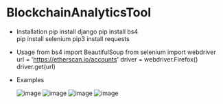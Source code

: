 # BlockchainAnalyticsTool

- Installation
  pip install django
  pip install bs4  
  pip install selenium
  pip3 install requests

- Usage
  from bs4 import BeautifulSoup from selenium import webdriver  
  url = 'https://etherscan.io/accounts' driver = webdriver.Firefox() driver.get(url)
  
- Examples
  
  ![image](https://user-images.githubusercontent.com/68743608/153991432-02045828-6bbe-4a3b-b13a-865fbda77da8.png)
![image](https://user-images.githubusercontent.com/68743608/153991449-ed0842fc-ffae-4ff4-a53b-caecd3d639d3.png)
![image](https://user-images.githubusercontent.com/68743608/153991476-96f6e9ce-e0f4-4e4c-8d80-b325369dd179.png)
![image](https://user-images.githubusercontent.com/68743608/153991489-ce4a6647-9514-4df2-86b4-608e15c18e49.png)
